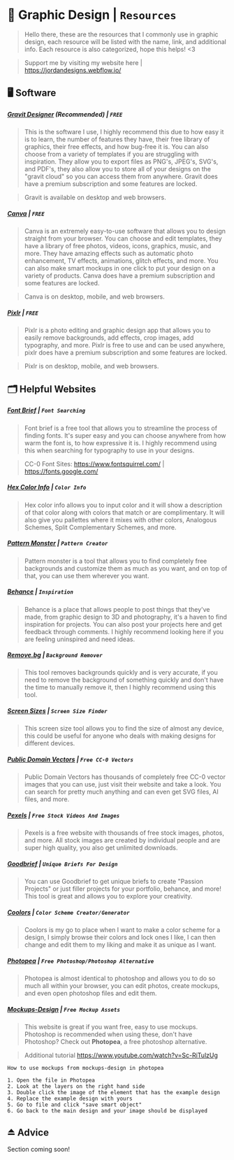 # 🎨 Graphic Design | `Resources`
> Hello there, these are the resources that I commonly use in graphic design, each resource will be listed with the name, link, and additional info. Each resource is also categorized, hope this helps! <3

> Support me by visiting my website here | https://jordandesigns.webflow.io/

## 🖥️ Software

##### [__Gravit Designer__](https://www.designer.io/en/) (Recommended) | `FREE`

> This is the software I use, I highly recommend this due to how easy it is to learn, the number of features they have, their free library of graphics, their free effects, and how bug-free it is. You can also choose from a variety of templates if you are struggling with inspiration. They allow you to export files as PNG's, JPEG's, SVG's, and PDF's, they also allow you to store all of your designs on the "gravit cloud" so you can access them from anywhere. Gravit does have a premium subscription and some features are locked.

> Gravit is available on desktop and web browsers.

##### [__Canva__](https://canva.com/) | `FREE`

> Canva is an extremely easy-to-use software that allows you to design straight from your browser. You can choose and edit templates, they have a library of free photos, videos, icons, graphics, music, and more. They have amazing effects such as automatic photo enhancement, TV effects, animations, glitch effects, and more. You can also make smart mockups in one click to put your design on a variety of products. Canva does have a premium subscription and some features are locked.

> Canva is on desktop, mobile, and web browsers.

##### [__Pixlr__](https://pixlr.com/) | `FREE`

> Pixlr is a photo editing and graphic design app that allows you to easily remove backgrounds, add effects, crop images, add typography, and more. Pixlr is free to use and can be used anywhere, pixlr does have a premium subscription and some features are locked.

> Pixlr is on desktop, mobile, and web browsers.

## 🗂️ Helpful Websites

##### [Font Brief](https://www.fontbrief.com/) | `Font Searching`

> Font brief is a free tool that allows you to streamline the process of finding fonts. It's super easy and you can choose anywhere from how warm the font is, to how expressive it is. I highly recommend using this when searching for typography to use in your designs.

> CC-0 Font Sites: https://www.fontsquirrel.com/ | https://fonts.google.com/

##### [Hex Color Info](https://hexcolorpedia.com/) | `Color Info`

> Hex color info allows you to input color and it will show a description of that color along with colors that match or are complimentary. It will also give you pallettes where it mixes with other colors, Analogous Schemes, Split Complementary Schemes, and more.

##### [Pattern Monster](https://pattern.monster/) | `Pattern Creator`

> Pattern monster is a tool that allows you to find completely free backgrounds and customize them as much as you want, and on top of that, you can use them wherever you want.

##### [Behance](https://www.behance.net/) | `Inspiration`

> Behance is a place that allows people to post things that they've made, from graphic design to 3D and photography, it's a haven to find inspiration for projects. You can also post your projects here and get feedback through comments. I highly recommend looking here if you are feeling uninspired and need ideas.

##### [Remove.bg](https://www.remove.bg/) | `Background Remover`

> This tool removes backgrounds quickly and is very accurate, if you need to remove the background of something quickly and don't have the time to manually remove it, then I highly recommend using this tool.

##### [Screen Sizes](https://www.screensizes.app/) | `Screen Size Finder`

> This screen size tool allows you to find the size of almost any device, this could be useful for anyone who deals with making designs for different devices.

##### [Public Domain Vectors](https://publicdomainvectors.org/) | `Free CC-0 Vectors`

> Public Domain Vectors has thousands of completely free CC-0 vector images that you can use, just visit their website and take a look. You can search for pretty much anything and can even get SVG files, AI files, and more.

##### [Pexels](https://www.pexels.com/) | `Free Stock Videos And Images`

> Pexels is a free website with thousands of free stock images, photos, and more. All stock images are created by individual people and are super high quality, you also get unlimited downloads.

##### [Goodbrief](https://goodbrief.io/) | `Unique Briefs For Design`

> You can use Goodbrief to get unique briefs to create "Passion Projects" or just filler projects for your portfolio, behance, and more! This tool is great and allows you to explore your creativity.

##### [Coolors](https://coolors.co/) | `Color Scheme Creator/Generator`

> Coolors is my go to place when I want to make a color scheme for a design, I simply browse their colors and lock ones I like, I can then change and edit them to my liking and make it as unique as I want.

##### [Photopea](https://www.photopea.com/) | `Free Photoshop/Photoshop Alternative`

> Photopea is almost identical to photoshop and allows you to do so much all within your browser, you can edit photos, create mockups, and even open photoshop files and edit them.

##### [Mockups-Design](https://mockups-design.com/) | `Free Mockup Assets`

> This website is great if you want free, easy to use mockups. Photoshop is recommended when using these, don't have Photoshop? Check out __Photopea__, a free photoshop alternative.

> Additional tutorial https://www.youtube.com/watch?v=Sc-RiTulzUg

```
How to use mockups from mockups-design in photopea

1. Open the file in Photopea
2. Look at the layers on the right hand side
3. Double click the image of the element that has the example design
4. Replace the example design with yours
5. Go to file and click "save smart object"
6. Go back to the main design and your image should be displayed
```

## ⏏️ Advice

Section coming soon!
